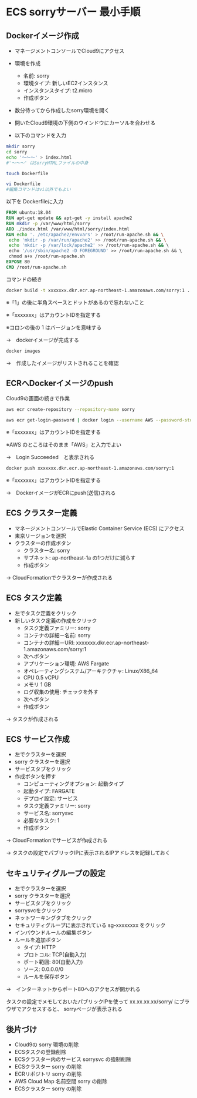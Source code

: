 # ECS sorryサーバー 最小手順

## Dockerイメージ作成

- マネージメントコンソールでCloud9にアクセス
- 環境を作成
  - 名前: sorry
  - 環境タイプ: 新しいEC2インスタンス
  - インスタンスタイプ: t2.micro
  - 作成ボタン

- 数分待ってから作成したsorry環境を開く

- 開いたCloud9環境の下側のウインドウにカーソルを合わせる

- 以下のコマンドを入力

```bash
mkdir sorry
cd sorry
echo '～～～' > index.html
#'～～～' はSorryHTMLファイルの中身

touch Dockerfile

vi Dockerfile
#編集コマンドはvi以外でもよい
```

以下を Dockerfileに入力

```dockerfile
FROM ubuntu:18.04
RUN apt-get update && apt-get -y install apache2
RUN mkdir -p /var/www/html/sorry
ADD ./index.html /var/www/html/sorry/index.html
RUN echo '. /etc/apache2/envvars' > /root/run-apache.sh && \
 echo 'mkdir -p /var/run/apache2' >> /root/run-apache.sh && \
 echo 'mkdir -p /var/lock/apache2' >> /root/run-apache.sh && \ 
 echo '/usr/sbin/apache2 -D FOREGROUND' >> /root/run-apache.sh && \ 
 chmod a+x /root/run-apache.sh
EXPOSE 80
CMD /root/run-apache.sh
```

コマンドの続き

```bash
docker build -t xxxxxxx.dkr.ecr.ap-northeast-1.amazonaws.com/sorry:1 .
```

※「1」の後に半角スペースとドットがあるので忘れないこと

※「xxxxxxx」はアカウントIDを指定する

※コロンの後の 1 はバージョンを意味する

→　dockerイメージが完成する

```bash
docker images
```

→　作成したイメージがリストされることを確認

## ECRへDockerイメージのpush

Cloud9の画面の続きで作業

```bash
aws ecr create-repository --repository-name sorry

aws ecr get-login-password | docker login --username AWS --password-stdin xxxxxxx.dkr.ecr.ap-northeast-1.amazonaws.com
```

※「xxxxxxx」はアカウントIDを指定する

※AWS のところはそのまま「AWS」と入力でよい

→　Login Succeeded　と表示される

```bash
docker push xxxxxxx.dkr.ecr.ap-northeast-1.amazonaws.com/sorry:1
```

※「xxxxxxx」はアカウントIDを指定する

→　DockerイメージがECRにpush(送信)される

## ECS クラスター定義

- マネージメントコンソールでElastic Container Service (ECS) にアクセス
- 東京リージョンを選択
- クラスターの作成ボタン
  - クラスター名: sorry
  - サブネット: ap-northeast-1a の1つだけに減らす
  - 作成ボタン

→ CloudFormationでクラスターが作成される

## ECS タスク定義

- 左でタスク定義をクリック
- 新しいタスク定義の作成をクリック
  - タスク定義ファミリー: sorry
  - コンテナの詳細－名前: sorry
  - コンテナの詳細－URI: xxxxxxx.dkr.ecr.ap-northeast-1.amazonaws.com/sorry:1
  - 次へボタン
  - アプリケーション環境: AWS Fargate
  - オペレーティングシステム/アーキテクチャ: Linux/X86_64
  - CPU 0.5 vCPU
  - メモリ 1 GB
  - ログ収集の使用: チェックを外す
  - 次へボタン
  - 作成ボタン

→ タスクが作成される

## ECS サービス作成

- 左でクラスターを選択
- sorry クラスターを選択
- サービスタブをクリック
- 作成ボタンを押す
  - コンピューティングオプション: 起動タイプ
  - 起動タイプ: FARGATE
  - デプロイ設定: サービス
  - タスク定義ファミリー: sorry
  - サービス名: sorrysvc
  - 必要なタスク: 1
  - 作成ボタン

→ CloudFormationでサービスが作成される

→ タスクの設定でパブリックIPに表示されるIPアドレスを記録しておく

## セキュリティグループの設定

- 左でクラスターを選択
- sorry クラスターを選択
- サービスタブをクリック
- sorrysvcをクリック
- ネットワーキングタブをクリック
- セキュリティグループに表示されている sg-xxxxxxxx をクリック
- インバウンドルールの編集ボタン
- ルールを追加ボタン
  - タイプ: HTTP
  - プロトコル: TCP(自動入力)
  - ポート範囲: 80(自動入力)
  - ソース: 0.0.0.0/0
  - ルールを保存ボタン

→　インターネットからポート80へのアクセスが開かれる

タスクの設定でメモしておいたパブリックIPを使って xx.xx.xx.xx/sorry/ にブラウザでアクセスすると、
sorryページが表示される

## 後片づけ

- Cloud9の sorry 環境の削除
- ECSタスクの登録削除
- ECSクラスター内のサービス sorrysvc の強制削除
- ECSクラスター sorry の削除
- ECRリポジトリ sorry の削除
- AWS Cloud Map 名前空間 sorry の削除
- ECSクラスター sorry の削除
